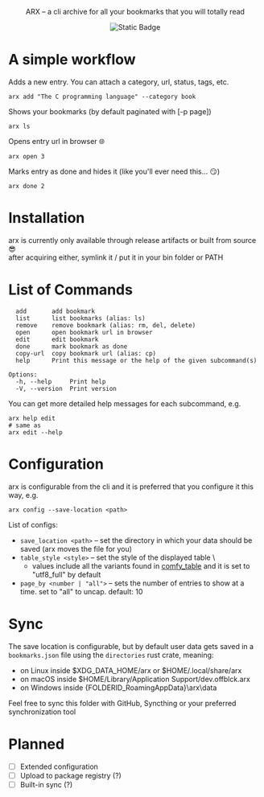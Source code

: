 <p align="center">ARX – a cli archive for all your bookmarks that you will totally read</p>
<p align="center"><img alt="Static Badge" src="https://img.shields.io/badge/version-0.1.0-blue"></p>

# A simple workflow

Adds a new entry. You can attach a category, url, status, tags, etc.
```
arx add "The C programming language" --category book
```
Shows your bookmarks (by default paginated with [-p page])
```
arx ls
```

Opens entry url in browser 🌐
```
arx open 3
```

Marks entry as done and hides it (like you'll ever need this... :smirk:)
```
arx done 2
```
# Installation
arx is currently only available through release artifacts or built from source 😎 \
after acquiring either, symlink it / put it in your bin folder or PATH

# List of Commands
```
  add       add bookmark
  list      list bookmarks (alias: ls)
  remove    remove bookmark (alias: rm, del, delete)
  open      open bookmark url in browser
  edit      edit bookmark
  done      mark bookmark as done
  copy-url  copy bookmark url (alias: cp)
  help      Print this message or the help of the given subcommand(s)

Options:
  -h, --help     Print help
  -V, --version  Print version
```
You can get more detailed help messages for each subcommand, e.g.
```
arx help edit
# same as
arx edit --help
```

# Configuration
arx is configurable from the cli and it is preferred that you configure it this way, e.g.

```
arx config --save-location <path>
```

List of configs:
- `save_location <path>` – set the directory in which your data should be saved (arx moves the file for you)
- `table_style <style>` – set the style of the displayed table \
  - values include all the variants found in [comfy_table](https://docs.rs/comfy-table/latest/comfy_table/presets/index.html) and it is set to "utf8_full" by default
- `page_by <number | "all">` – sets the number of entries to show at a time. set to "all" to uncap. default: 10

# Sync
The save location is configurable, but by default user data gets saved in a `bookmarks.json` file using the `directories` rust crate, meaning:

- on Linux inside $XDG_DATA_HOME/arx or $HOME/.local/share/arx
- on macOS inside $HOME/Library/Application Support/dev.offblck.arx
- on Windows inside {FOLDERID_RoamingAppData}\arx\data

Feel free to sync this folder with GitHub, Syncthing or your preferred synchronization tool

# Planned

- [ ] Extended configuration
- [ ] Upload to package registry (?)
- [ ] Built-in sync (?)
